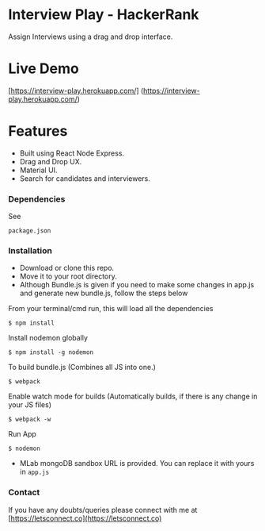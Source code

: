 # Interview Play - HackerRank

Assign Interviews using a drag and drop interface.


# Live Demo

  [https://interview-play.herokuapp.com/] (https://interview-play.herokuapp.com/)

# Features
- Built using React Node Express.
- Drag and Drop UX.
- Material UI.
- Search for candidates and interviewers.

### Dependencies

See
```
package.json
```

### Installation

- Download or clone this repo.
- Move it to your root directory.
- Although Bundle.js is given if you need to make some changes in app.js and generate new bundle.js, follow the steps below

From your terminal/cmd run, this will load all the dependencies  
```
$ npm install
```
Install nodemon globally  
```
$ npm install -g nodemon
```
To build bundle.js (Combines all JS into one.)
```
$ webpack
```
Enable watch mode for builds (Automatically builds, if there is any change in your JS files)
```
$ webpack -w
```
Run App
```
$ nodemon
```


- MLab mongoDB sandbox URL is provided. You can replace it with yours in ``` app.js ```


### Contact
If you have any doubts/queries please connect with me at [https://letsconnect.co](https://letsconnect.co)
